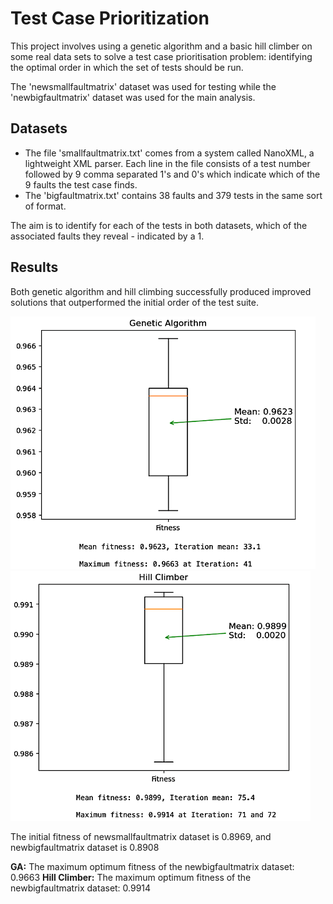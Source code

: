 # Test Case Prioritization

This project involves using a genetic algorithm and a basic hill climber on some real data sets to solve a test case prioritisation problem: identifying the optimal order in which the set of tests should be run.

The 'newsmallfaultmatrix' dataset was used for testing while the 'newbigfaultmatrix' dataset was used for the main analysis.

## Datasets

- The file 'smallfaultmatrix.txt' comes from a system called NanoXML, a lightweight XML parser. Each line in the file consists of a test number followed by 9 comma separated 1's and 0's which indicate which of the 9 faults the test case finds.
- The 'bigfaultmatrix.txt' contains 38 faults and 379 tests in the same sort of format.

The aim is to identify for each of the tests in both datasets, which of the associated faults they reveal - indicated by a 1.

## Results

Both genetic algorithm and hill climbing successfully produced improved solutions that outperformed the initial order of the test suite.

![GA Result graph](./img/img1.png) ![Hill-Climbing Result graph](./img/img2.png)

The initial fitness of newsmallfaultmatrix dataset is 0.8969, and newbigfaultmatrix dataset is 0.8908

**GA:** The maximum optimum fitness of the newbigfaultmatrix dataset: 0.9663
**Hill Climber:** The maximum optimum fitness of the newbigfaultmatrix dataset: 0.9914

